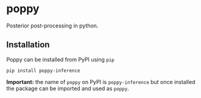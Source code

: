 # poppy

Posterior post-processing in python.

## Installation

Poppy can be installed from PyPI using `pip`

```
pip install poppy-inference
```

**Important:** the name of `poppy` on PyPI is `poppy-inference` but once installed
the package can be imported and used as `poppy`.
